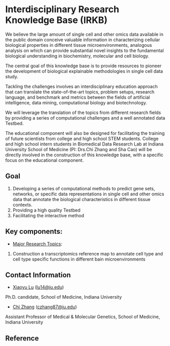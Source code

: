 # Interdisciplinary Research Knowledge Base (IRKB)

We believe the large amount of single cell and other omics data available in the public domain conceive valuable information in characterizing cellular biological properties in different tissue microenvironments, analogous analysis on which can provide substantial novel insights to the fundamental biological understanding in biochemistry, molecular and cell biology.

The central goal of this knowledge base is to provide resources to pioneer the development of biological explainable methodologies in single cell data study.

Tackling the challenges involves an interdisciplinary education approach that can translate the state-of-the-art topics, problem setups, research language, and benchmark and metrics between the fields of artificial intelligence, data mining, computational biology and biotechnology. 

We will leverage the translation of the topics from different research fields by providing a series of computational challenges and a well annotated data Testbed.

The educational component will also be designed for facilitating the training of future scientists from college and high school STEM students. College and high school intern students in Biomedical Data Research Lab at Indiana University School of Medicine (PI: Drs.Chi Zhang and Sha Cao) will be directly involved in the construction of this knowledge base, with a specific focus on the educational component.



## Goal

1. Developing a series of computational methods to predict gene sets, networks, or specific data representations in single cell and other omics data that annotate the biological characteristics in different tissue contexts.
2. Providing a high quality Testbed 
3. Facilitating the interactive method



## Key components:

- [Major Research Topics](https://github.com/zcslab/IRKB/tree/master/Components):
1. Construction a transcriptomics reference map to annotate cell type and cell type specific functions in different bain microenvironments



## Contact Information

- [Xiaoyu Lu](https://zcslab.github.io/people/xiaoyu/)
(lu14@iu.edu)

Ph.D. candidate, School of Medicine, Indiana University

- [Chi Zhang](https://medicine.iu.edu/faculty/27057/zhang-chi)
(czhang87@iu.edu)

Assistant Professor of Medical & Molecular Genetics, School of Medicine, Indiana University


## Reference

<!--

#  Overview of Single Cell RNA-seq
# ![image](https://github.com/zcslab/Brain_SC_2020summer_intern/blob/master/fig/scRNA_overview.jpg)
-->
